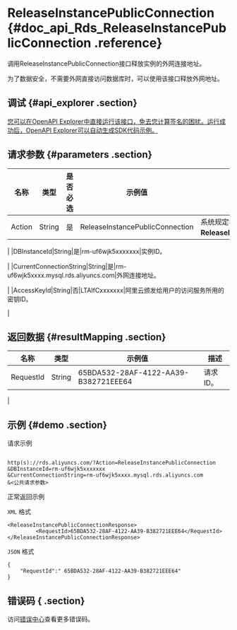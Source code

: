 # ReleaseInstancePublicConnection {#doc_api_Rds_ReleaseInstancePublicConnection .reference}

调用ReleaseInstancePublicConnection接口释放实例的外网连接地址。

为了数据安全，不需要外网直接访问数据库时，可以使用该接口释放外网地址。

## 调试 {#api_explorer .section}

[您可以在OpenAPI Explorer中直接运行该接口，免去您计算签名的困扰。运行成功后，OpenAPI Explorer可以自动生成SDK代码示例。](https://api.aliyun.com/#product=Rds&api=ReleaseInstancePublicConnection&type=RPC&version=2014-08-15)

## 请求参数 {#parameters .section}

|名称|类型|是否必选|示例值|描述|
|--|--|----|---|--|
|Action|String|是|ReleaseInstancePublicConnection|系统规定参数，取值：**ReleaseInstancePublicConnection**。

 |
|DBInstanceId|String|是|rm-uf6wjk5xxxxxxx|实例ID。

 |
|CurrentConnectionString|String|是|rm-uf6wjk5xxxx.mysql.rds.aliyuncs.com|外网连接地址。

 |
|AccessKeyId|String|否|LTAIfCxxxxxxx|阿里云颁发给用户的访问服务所用的密钥ID。

 |

## 返回数据 {#resultMapping .section}

|名称|类型|示例值|描述|
|--|--|---|--|
|RequestId|String|65BDA532-28AF-4122-AA39-B382721EEE64|请求ID。

 |

## 示例 {#demo .section}

请求示例

``` {#request_demo}

http(s)://rds.aliyuncs.com/?Action=ReleaseInstancePublicConnection
&DBInstanceId=rm-uf6wjk5xxxxxxx
&CurrentConnectionString=rm-uf6wjk5xxxx.mysql.rds.aliyuncs.com
&<公共请求参数>

```

正常返回示例

`XML` 格式

``` {#xml_return_success_demo}
<ReleaseInstancePublicConnectionResponse>  
         <RequestId>65BDA532-28AF-4122-AA39-B382721EEE64</RequestId>
</ReleaseInstancePublicConnectionResponse>
```

`JSON` 格式

``` {#json_return_success_demo}
{
	"RequestId":" 65BDA532-28AF-4122-AA39-B382721EEE64"
}
```

## 错误码 { .section}

访问[错误中心](https://error-center.aliyun.com/status/product/Rds)查看更多错误码。

